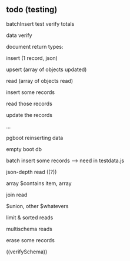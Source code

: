
todo (testing)
---

batchInsert test verify totals

data verify

document return types:

insert (1 record, json)

upsert (array of objects updated)

read (array of objects read)

insert some records

read those records

update the records

...

pgboot reinserting data

empty boot db

batch insert some records --> need in testdata.js

json-depth read ((?))

array $contains item, array

join read

$union, other $whatevers

limit & sorted reads

multischema reads

erase some records

((verifySchema))